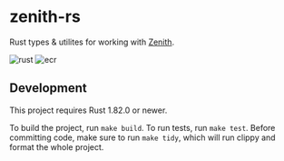 # zenith-rs

Rust types & utilites for working with [Zenith](https://github.com/init4tech/zenith).

![rust](https://github.com/init4tech/zenith-rs/actions/workflows/rust-ci.yml/badge.svg) ![ecr](https://github.com/init4tech/zenith-rs/actions/workflows/ecr-cd.yml/badge.svg)

## Development

This project requires Rust 1.82.0 or newer.

To build the project, run `make build`. To run tests, run `make test`. Before committing code, make sure to run `make tidy`, which will run clippy and format the whole project.